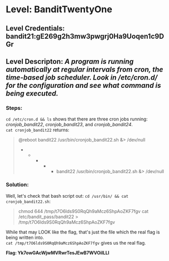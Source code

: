 # Level: BanditTwentyOne
## Level Credentials: bandit21:gE269g2h3mw3pwgrj0Ha9Uoqen1c9DGr
## Level Descripton: *A program is running automatically at regular intervals from cron, the time-based job scheduler. Look in /etc/cron.d/ for the configuration and see what command is being executed.*

### Steps:
`cd /etc/cron.d && ls` shows that there are three cron jobs running: *cronjob_bandit22*, *cronjob_bandit23*, and *cronjob_bandit24*.    
`cat cronjob_bandit22` returns:    
> @reboot bandit22 /usr/bin/cronjob_bandit22.sh &> /dev/null
> * * * * * bandit22 /usr/bin/cronjob_bandit22.sh &> /dev/null

### Solution:
Well, let's check that bash script out: `cd /usr/bin/ && cat cronjob_bandit22.sh`:
> chmod 644 /tmp/t7O6lds9S0RqQh9aMcz6ShpAoZKF7fgv
> cat /etc/bandit_pass/bandit22 > /tmp/t7O6lds9S0RqQh9aMcz6ShpAoZKF7fgv

While that may LOOK like the flag, that's just the file which the real flag is being written into.  
`cat /tmp/t7O6lds9S0RqQh9aMcz6ShpAoZKF7fgv` gives us the real flag.  


**Flag: Yk7owGAcWjwMVRwrTesJEwB7WVOiILLI**
